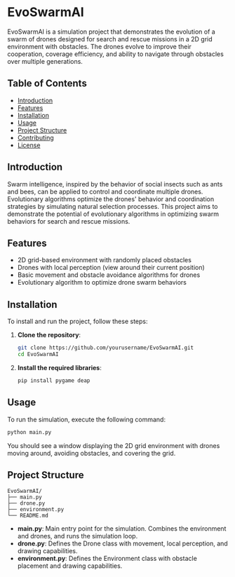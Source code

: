 # EvoSwarmAI

EvoSwarmAI is a simulation project that demonstrates the evolution of a swarm of drones designed for search and rescue missions in a 2D grid environment with obstacles. The drones evolve to improve their cooperation, coverage efficiency, and ability to navigate through obstacles over multiple generations.

## Table of Contents
- [Introduction](#introduction)
- [Features](#features)
- [Installation](#installation)
- [Usage](#usage)
- [Project Structure](#project-structure)
- [Contributing](#contributing)
- [License](#license)

## Introduction

Swarm intelligence, inspired by the behavior of social insects such as ants and bees, can be applied to control and coordinate multiple drones. Evolutionary algorithms optimize the drones' behavior and coordination strategies by simulating natural selection processes. This project aims to demonstrate the potential of evolutionary algorithms in optimizing swarm behaviors for search and rescue missions.

## Features

- 2D grid-based environment with randomly placed obstacles
- Drones with local perception (view around their current position)
- Basic movement and obstacle avoidance algorithms for drones
- Evolutionary algorithm to optimize drone swarm behaviors

## Installation

To install and run the project, follow these steps:

1. **Clone the repository**:
    ```bash
    git clone https://github.com/yourusername/EvoSwarmAI.git
    cd EvoSwarmAI
    ```

2. **Install the required libraries**:
    ```bash
    pip install pygame deap
    ```

## Usage

To run the simulation, execute the following command:

```bash
python main.py
```

You should see a window displaying the 2D grid environment with drones moving around, avoiding obstacles, and covering the grid.

## Project Structure

```
EvoSwarmAI/
├── main.py
├── drone.py
├── environment.py
└── README.md
```

- **main.py**: Main entry point for the simulation. Combines the environment and drones, and runs the simulation loop.
- **drone.py**: Defines the Drone class with movement, local perception, and drawing capabilities.
- **environment.py**: Defines the Environment class with obstacle placement and drawing capabilities.
